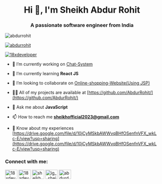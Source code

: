 <h1 align="center">Hi 👋, I'm Sheikh Abdur Rohit</h1>
<h3 align="center">A passionate software engineer from India</h3>

<p align="left"> <img src="https://komarev.com/ghpvc/?username=abdurrohit&label=Profile%20views&color=0e75b6&style=flat" alt="abdurrohit" /> </p>

<p align="left"> <a href="https://github.com/ryo-ma/github-profile-trophy"><img src="https://github-profile-trophy.vercel.app/?username=abdurrohit" alt="abdurrohit" /></a> </p>

<p align="left"> <a href="https://twitter.com/18xdeveloper" target="blank"><img src="https://img.shields.io/twitter/follow/18xdeveloper?logo=twitter&style=for-the-badge" alt="18xdeveloper" /></a> </p>

- 🔭 I’m currently working on [Chat-System](https://github.com/AbdurRohit/Team-Chat)

- 🌱 I’m currently learning **React JS**

- 👯 I’m looking to collaborate on [Online-shopping-Website(Using JSP)](https://github.com/AbdurRohit/Online-Shopping-Website-dressup-)

- 👨‍💻 All of my projects are available at [https://github.com/AbdurRohit/](https://github.com/AbdurRohit/)

- 💬 Ask me about **JavaScript**

- 📫 How to reach me **sheikhofficial2023@gmail.com**

- 📄 Know about my experiences [https://drive.google.com/file/d/10jCyMSkbAWWvqBHfOSenfnVFX_wkLc-E/view?usp=sharing](https://drive.google.com/file/d/10jCyMSkbAWWvqBHfOSenfnVFX_wkLc-E/view?usp=sharing)

<h3 align="left">Connect with me:</h3>
<p align="left">
<a href="https://dev.to/18xdeveloper" target="blank"><img align="center" src="https://raw.githubusercontent.com/rahuldkjain/github-profile-readme-generator/master/src/images/icons/Social/devto.svg" alt="18xdeveloper" height="30" width="40" /></a>
<a href="https://twitter.com/18xdeveloper" target="blank"><img align="center" src="https://raw.githubusercontent.com/rahuldkjain/github-profile-readme-generator/master/src/images/icons/Social/twitter.svg" alt="18xdeveloper" height="30" width="40" /></a>
<a href="https://www.linkedin.com/in/sheikh-abdur-rohit-61131321a/" target="blank"><img align="center" src="https://raw.githubusercontent.com/rahuldkjain/github-profile-readme-generator/master/src/images/icons/Social/linked-in-alt.svg" alt="sheikh abdur rohit" height="30" width="40" /></a>
<a href="https://instagram.com/ig__sheikh" target="blank"><img align="center" src="https://raw.githubusercontent.com/rahuldkjain/github-profile-readme-generator/master/src/images/icons/Social/instagram.svg" alt="ig__sheikh" height="30" width="40" /></a>
<a href="https://www.youtube.com/channel/UCX7eZiGb-bWpcBaPDOZK9xA" target="blank"><img align="center" src="https://raw.githubusercontent.com/rahuldkjain/github-profile-readme-generator/master/src/images/icons/Social/youtube.svg" alt="abdurdev" height="30" width="40" /></a>
</p>


